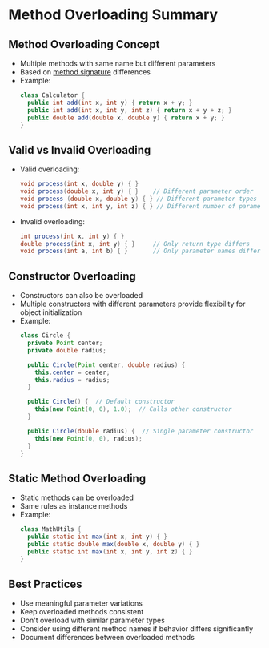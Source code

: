 # Method Overloading Summary

## Method Overloading Concept
- Multiple methods with same name but different parameters 
- Based on [method signature](12-overriding.md#method-signature) differences
- Example:
  ```java
  class Calculator {
    public int add(int x, int y) { return x + y; }
    public int add(int x, int y, int z) { return x + y + z; }
    public double add(double x, double y) { return x + y; }
  }
  ```

## Valid vs Invalid Overloading
- Valid overloading:
  ```java
  void process(int x, double y) { }
  void process(double x, int y) { }    // Different parameter order
  void process (double x, double y) { } // Different parameter types
  void process(int x, int y, int z) { } // Different number of parameters
  ```
- Invalid overloading:
  ```java
  int process(int x, int y) { }
  double process(int x, int y) { }     // Only return type differs
  void process(int a, int b) { }       // Only parameter names differ
  ```

## Constructor Overloading
- Constructors can also be overloaded
- Multiple constructors with different parameters provide flexibility for object initialization
- Example:
  ```java
  class Circle {
    private Point center;
    private double radius; 

    public Circle(Point center, double radius) { 
      this.center = center;
      this.radius = radius;
    }

    public Circle() {  // Default constructor
      this(new Point(0, 0), 1.0);  // Calls other constructor
    }

    public Circle(double radius) {  // Single parameter constructor
      this(new Point(0, 0), radius);
    }
  }
  ```

## Static Method Overloading
- Static methods can be overloaded
- Same rules as instance methods
- Example:
  ```java
  class MathUtils {
    public static int max(int x, int y) { }
    public static double max(double x, double y) { }
    public static int max(int x, int y, int z) { }
  }
  ```

## Best Practices
- Use meaningful parameter variations
- Keep overloaded methods consistent
- Don't overload with similar parameter types
- Consider using different method names if behavior differs significantly
- Document differences between overloaded methods
